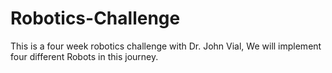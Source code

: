 # Robotics-Challenge
This is a four week robotics challenge with Dr. John Vial, We will implement four different Robots in this journey.
